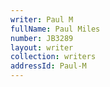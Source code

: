 ```yaml
---
writer: Paul M
fullName: Paul Miles
number: JB3289
layout: writer
collection: writers
addressId: Paul-M
---
```

